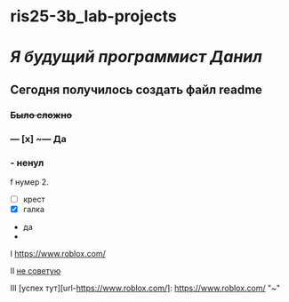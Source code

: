 # ris25-3b_lab-projects
# *Я будущий программист Данил*

## Сегодня получилось создать файл readme ##
###
### **~~Было сложно~~**

### — [x] ~— Да
### - ненул

f нумер
2. 
- [ ]  крест
- [x] галка
* да
* 
I <https://www.roblox.com/>

II [не советую](url "https://www.roblox.com/")

III [успех тут][url-https://www.roblox.com/]: https://www.roblox.com/ "~"
